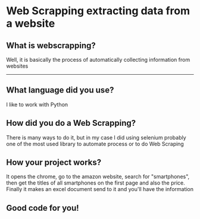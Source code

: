 <h1>Web Scrapping extracting data from a website</h1>
<h2>What is webscrapping? </h2>
<p>Well, it is basically the process of automatically collecting information from websites</p>
<hr>
<h2>What language did you use?</h2>
<p>I like to work with Python</p>
<h2>How did you do a Web Scrapping?</h2>
<p>There is many ways to do it, but in my case I did using selenium probably one of the most used library to automate process or to do Web Scraping</p>
<h2>How your project works?</h2>
<p>It opens the chrome, go to the amazon website, search for "smartphones", then get the titles of all smartphones on the first page and also the price.
Finally it makes an excel document send to it and you'll have the information</p>
<footer><h2>Good code for you!</h2></footer>
